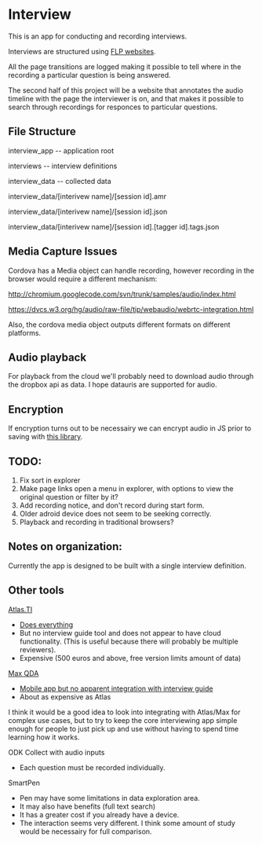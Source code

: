 Interview
=========

This is an app for conducting and recording interviews.

Interviews are structured using [FLP websites](https://github.com/nathanathan/FeelsLikePHP).

All the page transitions are logged making it possible to tell where in the recording a particular question is being answered.

The second half of this project will be a website that annotates the audio timeline with the page the interviewer is on,
and that makes it possible to search through recordings for responces to particular questions.

File Structure
--------------

interview_app -- application root

interviews -- interview definitions

interview_data -- collected data

interview_data/[interivew name]/[session id].amr

interview_data/[interivew name]/[session id].json

interview_data/[interivew name]/[session id].[tagger id].tags.json


Media Capture Issues
--------------------

Cordova has a Media object can handle recording, however recording in the browser would require a different mechanism:

http://chromium.googlecode.com/svn/trunk/samples/audio/index.html

https://dvcs.w3.org/hg/audio/raw-file/tip/webaudio/webrtc-integration.html

Also, the cordova media object outputs different formats on different platforms.

Audio playback
--------------

For playback from the cloud we'll probably need to download audio through the dropbox api
as data. I hope datauris are supported for audio.

Encryption
----------

If encryption turns out to be necessairy we can encrypt audio in JS prior to saving with [this library](http://crypto.stanford.edu/sjcl/).

TODO:
-----

1. Fix sort in explorer
2. Make page links open a menu in explorer, with options to view the original question or filter by it?
3. Add recording notice, and don't record during start form.
4. Older adroid device does not seem to be seeking correctly.
5. Playback and recording in traditional browsers?

Notes on organization:
----------------------

Currently the app is designed to be built with a single interview definition.

Other tools
------------

[Atlas.TI](http://www.atlasti.com/)

 * [Does everything](http://www.atlasti.com/features.html)
 * But no interview guide tool and does not appear to have cloud functionality. (This is useful because there will probably be multiple reviewers).
 * Expensive (500 euros and above, free version limits amount of data)

[Max QDA](http://www.maxqda.com)

 * [Mobile app but no apparent integration with interview guide](http://www.maxqda.com/products/maxqda11/mobile-app/maxapp-features)
 * About as expensive as Atlas

I think it would be a good idea to look into integrating with Atlas/Max for complex use cases, but to try to keep the core interviewing app simple enough for people to just pick up and use without having to spend time learning how it works.

ODK Collect with audio inputs

 * Each question must be recorded individually.
 
SmartPen

 * Pen may have some limitations in data exploration area.
 * It may also have benefits (full text search)
 * It has a greater cost if you already have a device.
 * The interaction seems very different. I think some amount of study would be necessairy for full comparison.
